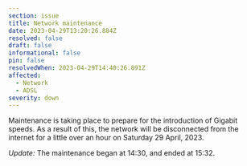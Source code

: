 ```yaml
---
section: issue
title: Network maintenance
date: 2023-04-29T13:20:26.884Z
resolved: false
draft: false
informational: false
pin: false
resolvedWhen: 2023-04-29T14:40:26.891Z
affected:
  - Network
  - ADSL
severity: down
---
```

Maintenance is taking place to prepare for the introduction of Gigabit speeds.
A﻿s a result of this, the network will be disconnected from the internet for a little over an hour on Saturday 29 April, 2023.



*U﻿pdate:* T﻿he maintenance began at 14:30, and ended at 15:32.